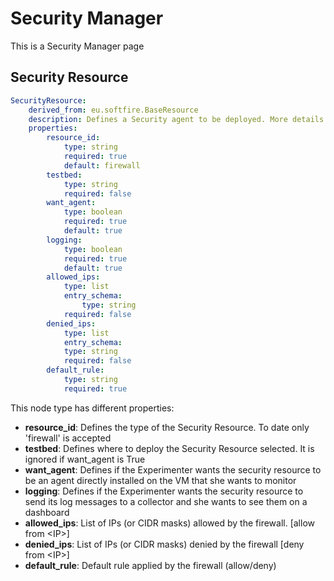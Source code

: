 # Security Manager
 
This is a Security Manager page

## Security Resource
```yaml
SecurityResource:
    derived_from: eu.softfire.BaseResource
    description: Defines a Security agent to be deployed. More details on <docu_URL>
    properties:
        resource_id:
            type: string
            required: true
            default: firewall
        testbed:
            type: string
            required: false
        want_agent:
            type: boolean
            required: true
            default: true
        logging:
            type: boolean
            required: true
            default: true
        allowed_ips:
            type: list
            entry_schema:
                type: string
            required: false
        denied_ips:
            type: list
            entry_schema:
            type: string
            required: false
        default_rule:
            type: string
            required: true
 ```
 
 This node type has different properties:

* **resource_id**: Defines the type of the Security Resource. To date only 'firewall' is accepted
* **testbed**: Defines where to deploy the Security Resource selected. It is ignored if want_agent is True
* **want_agent**: Defines if the Experimenter wants the security resource to be an agent directly installed on the VM that she wants to monitor
* **logging**: Defines if the Experimenter wants the security resource to send its log messages to a collector and she wants to see them on a dashboard
* **allowed_ips**: List of IPs (or CIDR  masks) allowed by the firewall. [allow from \<IP\>]
* **denied_ips**: List of IPs (or CIDR masks) denied by the firewall [deny from \<IP\>]
* **default_rule**: Default rule applied by the firewall (allow/deny)

 <!--
 References
 -->
 
 [node_types]:etc/softfire_node_types.yaml

